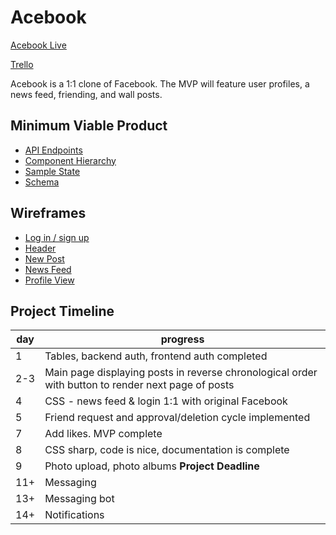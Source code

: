 # Acebook

[Acebook Live](https://spbk.herokuapp.com/)

[Trello](https://trello.com/b/IN9o7iwZ/facebook-clone)

Acebook is a 1:1 clone of Facebook. The MVP will feature user profiles, a news feed, friending, and wall posts.

## Minimum Viable Product

* [API Endpoints](api-endpoints.md)
* [Component Hierarchy](component-hierarchy.md)
* [Sample State](sample-state.md)
* [Schema](schema.md)


## Wireframes
* [Log in / sign up](wireframes/login-signup.png)
* [Header](wireframes/header.png)
* [New Post](wireframes/new-post.png)
* [News Feed](wireframes/news-feed.png)
* [Profile View](wireframes/profile-view.png)

## Project Timeline
day | progress
----|-------------------------------------------------
1   | Tables, backend auth, frontend auth completed
2-3 | Main page displaying posts in reverse chronological order with button to render next page of posts
4   | CSS - news feed & login 1:1 with original Facebook
5   | Friend request and approval/deletion cycle implemented
7   | Add likes. MVP complete
8   | CSS sharp, code is nice, documentation is complete
9   | Photo upload, photo albums **Project Deadline**
11+ | Messaging
13+ | Messaging bot
14+ | Notifications
